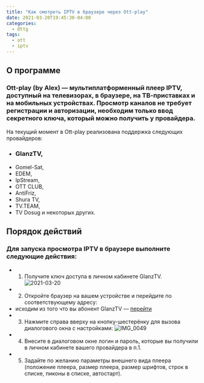 ```yaml
---
title: "Как смотреть IPTV в браузере через Ott-play"
date: 2021-03-20T19:45:30-04:00
categories:
  - Ottg
tags:
  - ott
  - iptv
---
```


## О программе

### Ott-play (by Alex) — мультиплатформенный плеер IPTV, доступный на телевизорах, в браузере, на ТВ-приставках и на мобильных устройствах. Просмотр каналов не требует регистрации и авторизации, необходим только ввод секретного ключа, который можно получить у провайдера.

На текущий момент в Ott-play реализована поддержка следующих провайдеров:
- ### GlanzTV,
- Gomel-Sat,
- EDEM,
- IpStream,
- OTT CLUB,
- AntiFriz,
- Shura TV,
- TV.TЕAМ,
- TV Dosug
и некоторых других.

## Порядок действий

### Для запуска просмотра IPTV в браузере выполните следующие действия:
* 1. Получите ключ доступа в личном кабинете GlanzTV.
![2021-03-20](https://user-images.githubusercontent.com/24189833/111882856-2143a080-89b8-11eb-8b81-c36700cbce39.png)
* 2. Откройте браузер на вашем устройстве и перейдите по соответствующему адресу: 
* исходим из того что вы абонент GlanzTV — [перейти](http://ott-play.com/ottg/)
* 3. Нажмите справа вверху на кнопку-шестерёнку для вызова диалогового окна с настройками: 
![IMG_0049](https://user-images.githubusercontent.com/24189833/111883615-bfd20080-89bc-11eb-8a22-cd9e5d93f0c7.PNG)
* 4. Внесите в диалоговом окне логин и пароль, которые вы получили в личном кабинете вашего провайдера в п.1.
* 5. Задайте по желанию параметры внешнего вида плеера (положение плеера, размер плеера, размер шрифтов, строк в списке, пиконы в списке, автостарт).
